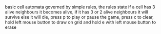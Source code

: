 basic cell automata governed by simple rules,
the rules state if a cell has 3 alive neighbours it becomes alive, if it has 3 or 2 alive neighbours it will survive else it will die,
press p to play or pause the game, press c to clear, hold left mouse button to draw on grid and hold e with left mouse button to erase

